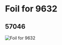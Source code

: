 # Foil for 9632
## 57046
![Foil for 9632](https://lc-www-live-s.legocdn.com/media/bricks/5/2/4493536.jpg)